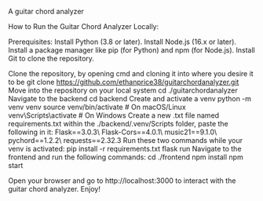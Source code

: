 A guitar chord analyzer

How to Run the Guitar Chord Analyzer Locally:

Prerequisites:
Install Python (3.8 or later).
Install Node.js (16.x or later).
Install a package manager like pip (for Python) and npm (for Node.js).
Install Git to clone the repository.

Clone the repository, by opening cmd and cloning it into where you desire it to be
git clone https://github.com/ethanprice38/guitarchordanalyzer.git
Move into the repository on your local system
cd ./guitarchordanalyzer
Navigate to the backend
cd backend
Create and activate a venv
python -m venv venv
source venv/bin/activate  # On macOS/Linux
venv\Scripts\activate     # On Windows
Create a new .txt file named requirements.txt within the ./backend/.venv/Scripts folder, paste the following in it:
Flask==3.0.3\ Flask-Cors==4.0.1\ music21==9.1.0\ pychord==1.2.2\ requests==2.32.3
Run these two commands while your venv is activated:
pip install -r requirements.txt
flask run
Navigate to the frontend and run the following commands:
cd ./frontend
npm install
npm start

Open your browser and go to http://localhost:3000 to interact with the guitar chord analyzer. Enjoy!